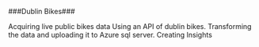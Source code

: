 ###Dublin Bikes###

Acquiring live public bikes data Using an API of dublin bikes. 
Transforming the data and uploading it to Azure sql server.
Creating Insights
